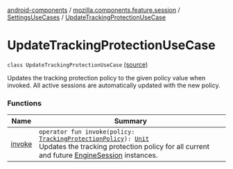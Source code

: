 [android-components](../../../index.md) / [mozilla.components.feature.session](../../index.md) / [SettingsUseCases](../index.md) / [UpdateTrackingProtectionUseCase](./index.md)

# UpdateTrackingProtectionUseCase

`class UpdateTrackingProtectionUseCase` [(source)](https://github.com/mozilla-mobile/android-components/blob/master/components/feature/session/src/main/java/mozilla/components/feature/session/SettingsUseCases.kt#L28)

Updates the tracking protection policy to the given policy value when invoked.
All active sessions are automatically updated with the new policy.

### Functions

| Name | Summary |
|---|---|
| [invoke](invoke.md) | `operator fun invoke(policy: `[`TrackingProtectionPolicy`](../../../mozilla.components.concept.engine/-engine-session/-tracking-protection-policy/index.md)`): `[`Unit`](https://kotlinlang.org/api/latest/jvm/stdlib/kotlin/-unit/index.html)<br>Updates the tracking protection policy for all current and future [EngineSession](../../../mozilla.components.concept.engine/-engine-session/index.md) instances. |
